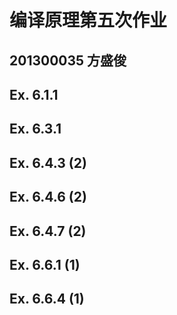 # 编译原理第五次作业

## 201300035 方盛俊

## Ex. 6.1.1


## Ex. 6.3.1


## Ex. 6.4.3 (2)


## Ex. 6.4.6 (2)


## Ex. 6.4.7 (2)


## Ex. 6.6.1 (1)


## Ex. 6.6.4 (1)

